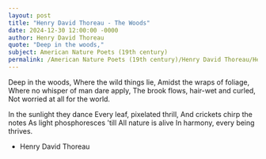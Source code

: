 ```yaml
---
layout: post
title: "Henry David Thoreau - The Woods"
date: 2024-12-30 12:00:00 -0000
author: Henry David Thoreau
quote: "Deep in the woods,"
subject: American Nature Poets (19th century)
permalink: /American Nature Poets (19th century)/Henry David Thoreau/Henry David Thoreau - The Woods
---
```


Deep in the woods,
Where the wild things lie,
Amidst the wraps of foliage,
Where no whisper of man dare apply,
The brook flows, hair-wet and curled,
Not worried at all for the world.

In the sunlight they dance
Every leaf, pixelated thrill,
And crickets chirp the notes
As light phosphoresces 'till
All nature is alive
In harmony, every being thrives.

- Henry David Thoreau
